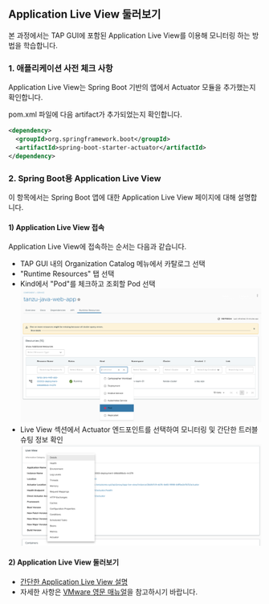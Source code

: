 ## Application Live View 둘러보기

본 과정에서는 TAP GUI에 포함된 Application Live View를 이용해 모니터링 하는 방법을 학습합니다.

### 1. 애플리케이션 사전 체크 사항
Application Live View는 Spring Boot 기반의 앱에서 Actuator 모듈을 추가했는지 확인합니다.

pom.xml 파일에 다음 artifact가 추가되었는지 확인합니다.

```xml
<dependency>
  <groupId>org.springframework.boot</groupId>
  <artifactId>spring-boot-starter-actuator</artifactId>
</dependency>
```

### 2. Spring Boot용 Application Live View
이 항목에서는 Spring Boot 앱에 대한 Application Live View 페이지에 대해 설명합니다.

#### 1) Application Live View 접속

Application Live View에 접속하는 순서는 다음과 같습니다.
- TAP GUI 내의 Organization Catalog 메뉴에서 카탈로그 선택
- "Runtime Resources" 탭 선택
- Kind에서 "Pod"를 체크하고 조회할 Pod 선택
  ![](../images/alv-search-01.png)
- Live View 섹션에서 Actuator 엔드포인트를 선택하여 모니터링 및 간단한 트러블슈팅 정보 확인
  ![](../images/alv-search-02.png)

#### 2) Application Live View 둘러보기

- [간단한 Application Live View 설명](./gui.md#2-application-live-view)
- 자세한 사항은 [VMware 영문 매뉴얼](https://docs.vmware.com/en/VMware-Tanzu-Application-Platform/1.4/tap/tap-gui-plugins-app-live-view-springboot.html)을 참고하시기 바랍니다.
